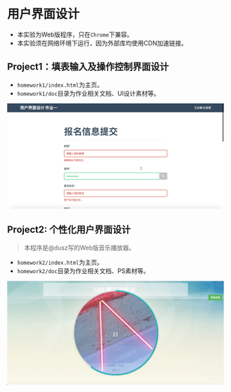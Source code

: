 # 用户界面设计

 - 本实验为Web版程序，只在`Chrome`下兼容。  
 - 本实验须在网络环境下运行，因为外部库均使用CDN加速链接。
 
## Project1：填表输入及操作控制界面设计

 - `homework1/index.html`为主页。     
 - `homework1/doc`目录为作业相关文档、UI设计素材等。

![homework1 demo](homework1/doc/ui.png)

## Project2: 个性化用户界面设计

> 本程序是@dusz写的Web版音乐播放器。

 - `homework2/index.html`为主页。    
 - `homework2/doc`目录为作业相关文档、PS素材等。

![homework1 demo](homework2/doc/ui.png)
